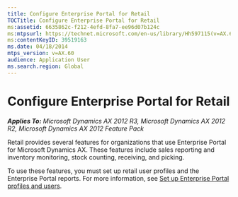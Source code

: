 ```yaml
---
title: Configure Enterprise Portal for Retail
TOCTitle: Configure Enterprise Portal for Retail
ms:assetid: 6635862c-f212-4efd-8fa7-ee96d07b124c
ms:mtpsurl: https://technet.microsoft.com/en-us/library/Hh597115(v=AX.60)
ms:contentKeyID: 39519163
ms.date: 04/18/2014
mtps_version: v=AX.60
audience: Application User
ms.search.region: Global
---
```


# Configure Enterprise Portal for Retail 


_**Applies To:** Microsoft Dynamics AX 2012 R3, Microsoft Dynamics AX 2012 R2, Microsoft Dynamics AX 2012 Feature Pack_

Retail provides several features for organizations that use Enterprise Portal for Microsoft Dynamics AX. These features include sales reporting and inventory monitoring, stock counting, receiving, and picking.

To use these features, you must set up retail user profiles and the Enterprise Portal reports. For more information, see [Set up Enterprise Portal profiles and users](set-up-enterprise-portal-profiles-and-users.md).

  


